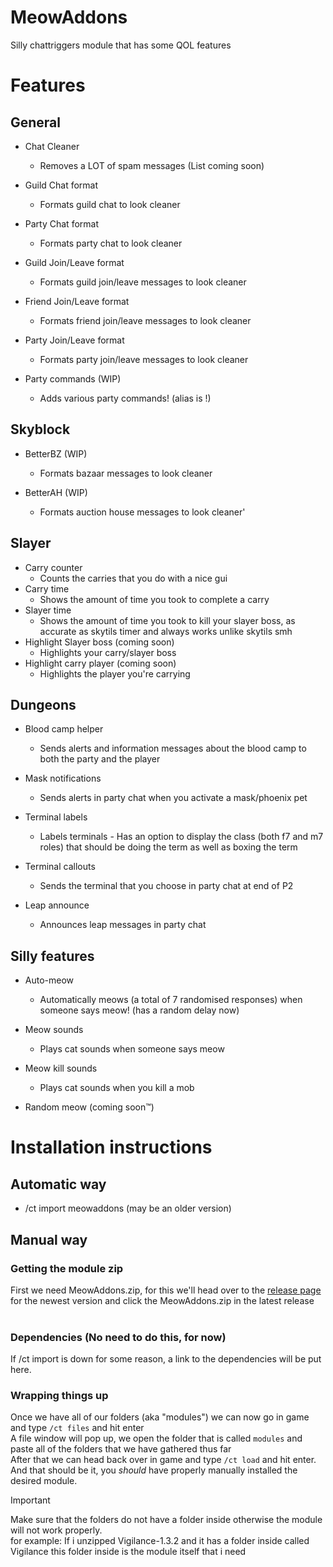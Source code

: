 # MeowAddons
Silly chattriggers module that has some QOL features

# Features 

## General
 
- Chat Cleaner 
  - Removes a LOT of spam messages (List coming soon)

- Guild Chat format
  - Formats guild chat to look cleaner

- Party Chat format
  - Formats party chat to look cleaner

- Guild Join/Leave format
  - Formats guild join/leave messages to look cleaner

- Friend Join/Leave format
  - Formats friend join/leave messages to look cleaner

- Party Join/Leave format
  - Formats party join/leave messages to look cleaner

- Party commands (WIP)
  - Adds various party commands! (alias is !)

## Skyblock

- BetterBZ (WIP)
  - Formats bazaar messages to look cleaner

- BetterAH (WIP)
  - Formats auction house messages to look cleaner'

## Slayer

- Carry counter
  - Counts the carries that you do with a nice gui
- Carry time
  - Shows the amount of time you took to complete a carry
- Slayer time
  - Shows the amount of time you took to kill your slayer boss, as accurate as skytils timer and always works unlike skytils smh
- Highlight Slayer boss (coming soon)
  - Highlights your carry/slayer boss
- Highlight carry player (coming soon)
  - Highlights the player you're carrying

## Dungeons

- Blood camp helper
  - Sends alerts and information messages about the blood camp to both the party and the player

- Mask notifications
  - Sends alerts in party chat when you activate a mask/phoenix pet

- Terminal labels
  - Labels terminals - Has an option to display the class (both f7 and m7 roles) that should be doing the term as well as boxing the term

- Terminal callouts
  - Sends the terminal that you choose in party chat at end of P2

- Leap announce
  - Announces leap messages in party chat

## Silly features

- Auto-meow 
  - Automatically meows (a total of 7 randomised responses) when someone says meow! (has a random delay now)

- Meow sounds
  - Plays cat sounds when someone says meow

- Meow kill sounds
  - Plays cat sounds when you kill a mob

- Random meow (coming soon™)

# Installation instructions

## Automatic way

- /ct import meowaddons (may be an older version)

## Manual way

### Getting the module zip
First we need MeowAddons.zip, for this we'll head over to the [release page](https://github.com/kiwidotzip/MeowAddons/releases/) for the newest version and click the MeowAddons.zip in the latest release<br>
<br>

### Dependencies (No need to do this, for now)

If /ct import is down for some reason, a link to the dependencies will be put here.

### Wrapping things up
Once we have all of our folders (aka "modules") we can now go in game and type `/ct files` and hit enter<br>
A file window will pop up, we open the folder that is called `modules` and paste all of the folders that we have gathered thus far<br>
After that we can head back over in game and type `/ct load` and hit enter.<br>
And that should be it, you _should_ have properly manually installed the desired module.
> [!IMPORTANT]
> Make sure that the folders do not have a folder inside otherwise the module will not work properly.<br>
> for example: If i unzipped Vigilance-1.3.2 and it has a folder inside called Vigilance this folder inside is the module itself that i need


